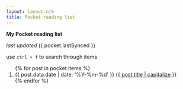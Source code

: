 ```yaml
---
layout: layout.njk
title: Pocket reading list
---
```


<p>
  <strong>My Pocket reading list</strong>
</p>

<p>
  <i>last updated</i>&nbsp;<date>{{ pocket.lastSynced }}</date>
</p>

<p>
  use <code>ctrl + f</code> to search through items
</p>

<ol reversed class="searchable1">
{% for post in pocket.items %}
  <li class="post-item">
    <time datetime="{{ post.data.date | date: '%Y-%m-%d' }}" class="post-date">{{ post.data.date | date: '%Y-%m-%d' }}</time>
    <a href="{{ post.url }}" class="post-link">
      {{ post.title | capitalize }}
    </a>
  </li>
{% endfor %}
</ol>
